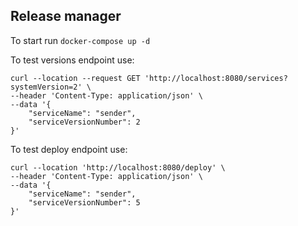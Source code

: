 Release manager
-------

To start run `docker-compose up -d`

To test versions endpoint use:

```shell
curl --location --request GET 'http://localhost:8080/services?systemVersion=2' \
--header 'Content-Type: application/json' \
--data '{
    "serviceName": "sender",
    "serviceVersionNumber": 2
}'
```

To test deploy endpoint use:

```shell
curl --location 'http://localhost:8080/deploy' \
--header 'Content-Type: application/json' \
--data '{
    "serviceName": "sender",
    "serviceVersionNumber": 5
}'
```